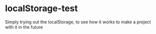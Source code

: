 # localStorage-test
Simply trying out the localStorage, to see how it works to make a project with it in the future
